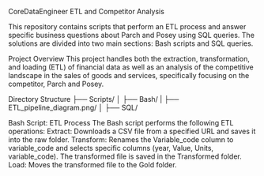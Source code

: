 CoreDataEngineer ETL and Competitor Analysis

This repository contains scripts that perform an ETL process and answer specific business questions about Parch and Posey using SQL queries. The solutions are divided into two main sections: Bash scripts and SQL queries.

Project Overview
This project handles both the extraction, transformation, and loading (ETL) of financial data as well as an analysis of the competitive landscape in the sales of goods and services, specifically focusing on the competitor, Parch and Posey.

Directory Structure
├── Scripts/
│   ├── Bash/
|   ├── ETL_pipeline_diagram.png/
│   ├── SQL/

Bash Script: ETL Process
The Bash script performs the following ETL operations:
Extract: Downloads a CSV file from a specified URL and saves it into the raw folder.
Transform: Renames the Variable_code column to variable_code and selects specific columns (year, Value, Units, variable_code). The transformed file is saved in the Transformed folder.
Load: Moves the transformed file to the Gold folder.
